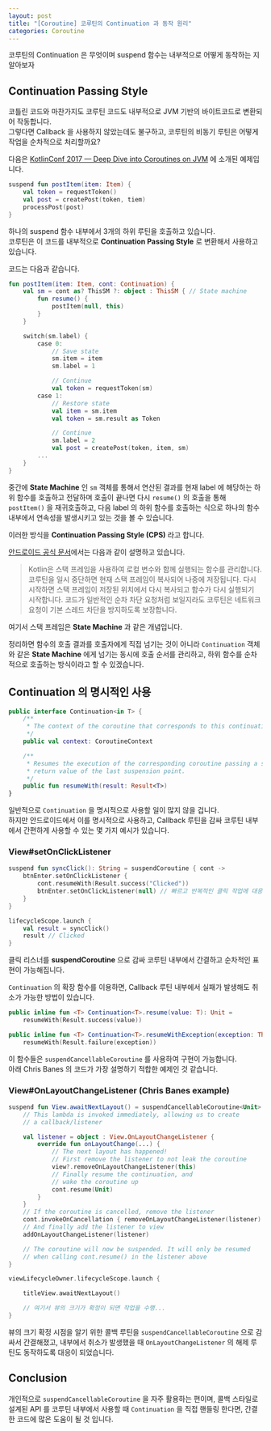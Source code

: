 ```yaml
---
layout: post
title: "[Coroutine] 코루틴의 Continuation 과 동작 원리"
categories: Coroutine
---
```


코루틴의 Continuation 은 무엇이며 suspend 함수는 내부적으로 어떻게 동작하는 지 알아보자

## Continuation Passing Style

코틀린 코드와 마찬가지도 코루틴 코드도 내부적으로 JVM 기반의 바이트코드로 변환되어 작동합니다.  
그렇다면 Callback 을 사용하지 않았는데도 불구하고, 코루틴의 비동기 루틴은 어떻게 작업을 순차적으로 처리할까요?

다음은 [KotlinConf 2017 — Deep Dive into Coroutines on JVM](https://youtu.be/YrrUCSi72E8?si=PztyuDV5nLI156P4) 에 소개된 예제입니다.

~~~kotlin
suspend fun postItem(item: Item) {
    val token = requestToken()
    val post = createPost(token, tiem)
    processPost(post)
}
~~~

하나의 suspend 함수 내부에서 3개의 하위 루틴을 호출하고 있습니다.  
코루틴은 이 코드를 내부적으로 **Continuation Passing Style** 로 변환해서 사용하고 있습니다.

코드는 다음과 같습니다.

~~~kotlin
fun postItem(item: Item, cont: Continuation) {
    val sm = cont as? ThisSM ?: object : ThisSM { // State machine
        fun resume() {
            postItem(null, this)
        }
    }

    switch(sm.label) {
        case 0:
            // Save state
            sm.item = item
            sm.label = 1

            // Continue
            val token = requestToken(sm)
        case 1:
            // Restore state
            val item = sm.item
            val token = sm.result as Token

            // Continue
            sm.label = 2
            val post = createPost(token, item, sm)
        ...
    }
}
~~~

중간에 **State Machine** 인 `sm` 객체를 통해서 연산된 결과를 현재 label 에 해당하는 하위 함수를 호출하고 전달하며 호출이 끝나면 다시 `resume()` 의 호출을 통해 `postItem()` 을 재귀호출하고, 다음 label 의 하위 함수를 호출하는 식으로 하나의 함수 내부에서 연속성을 발생시키고 있는 것을 볼 수 있습니다.

이러한 방식을 **Continuation Passing Style (CPS)** 라고 합니다.

[안드로이드 공식 문서](https://developer.android.com/kotlin/coroutines/coroutines-adv)에서는 다음과 같이 설명하고 있습니다.

>Kotlin은 스택 프레임을 사용하여 로컬 변수와 함께 실행되는 함수를 관리합니다. 코루틴을 일시 중단하면 현재 스택 프레임이 복사되어 나중에 저장됩니다. 다시 시작하면 스택 프레임이 저장된 위치에서 다시 복사되고 함수가 다시 실행되기 시작합니다. 코드가 일반적인 순차 차단 요청처럼 보일지라도 코루틴은 네트워크 요청이 기본 스레드 차단을 방지하도록 보장합니다.

여기서 스택 프레임은 **State Machine** 과 같은 개념입니다.

정리하면 함수의 호출 결과를 호출자에게 직접 넘기는 것이 아니라 `Continuation` 객체와 같은 **State Machine** 에게 넘기는 동시에 호출 순서를 관리하고, 하위 함수를 순차적으로 호출하는 방식이라고 할 수 있겠습니다.

## Continuation 의 명시적인 사용

~~~kotlin
public interface Continuation<in T> {
    /**
     * The context of the coroutine that corresponds to this continuation.
     */
    public val context: CoroutineContext

    /**
     * Resumes the execution of the corresponding coroutine passing a successful or failed [result] as the
     * return value of the last suspension point.
     */
    public fun resumeWith(result: Result<T>)
}
~~~

일반적으로 `Continuation` 을 명시적으로 사용할 일이 많지 않을 겁니다.  
하지만 안드로이드에서 이를 명시적으로 사용하고, Callback 루틴을 감싸 코루틴 내부에서 간편하게 사용할 수 있는 몇 가지 예시가 있습니다.

### View#setOnClickListener

~~~kotlin
suspend fun syncClick(): String = suspendCoroutine { cont ->
    btnEnter.setOnClickListener {
        cont.resumeWith(Result.success("Clicked"))
        btnEnter.setOnClickListener(null) // 빠르고 반복적인 클릭 작업에 대응
    }
}

lifecycleScope.launch {
    val result = syncClick()
    result // Clicked
}
~~~

클릭 리스너를 **suspendCoroutine** 으로 감싸 코루틴 내부에서 간결하고 순차적인 표현이 가능해집니다.

`Continuation` 의 확장 함수를 이용하면, Callback 루틴 내부에서 실패가 발생해도 취소가 가능한 방법이 있습니다.

~~~kotlin
public inline fun <T> Continuation<T>.resume(value: T): Unit = 
    resumeWith(Result.success(value))

public inline fun <T> Continuation<T>.resumeWithException(exception: Throwable): Unit = 
    resumeWith(Result.failure(exception))
~~~

이 함수들은 `suspendCancellableCoroutine` 를 사용하여 구현이 가능합니다.  
아래 Chris Banes 의 코드가 가장 설명하기 적합한 예제인 것 같습니다.

### View#OnLayoutChangeListener (Chris Banes example)

~~~kotlin
suspend fun View.awaitNextLayout() = suspendCancellableCoroutine<Unit> { cont ->
    // This lambda is invoked immediately, allowing us to create
    // a callback/listener

    val listener = object : View.OnLayoutChangeListener {
        override fun onLayoutChange(...) {
            // The next layout has happened!
            // First remove the listener to not leak the coroutine
            view?.removeOnLayoutChangeListener(this)
            // Finally resume the continuation, and
            // wake the coroutine up
            cont.resume(Unit)
        }
    }
    // If the coroutine is cancelled, remove the listener
    cont.invokeOnCancellation { removeOnLayoutChangeListener(listener) }
    // And finally add the listener to view
    addOnLayoutChangeListener(listener)

    // The coroutine will now be suspended. It will only be resumed
    // when calling cont.resume() in the listener above
}

viewLifecycleOwner.lifecycleScope.launch {

    titleView.awaitNextLayout()

    // 여기서 뷰의 크기가 확정이 되면 작업을 수행...
}
~~~

뷰의 크기 확정 시점을 알기 위한 콜백 루틴을 `suspendCancellableCoroutine` 으로 감싸서 간결해졌고, 내부에서 취소가 발생했을 때 `OnLayoutChangeListener` 의 해제 루틴도 동작하도록 대응이 되었습니다.

## Conclusion

개인적으로 `suspendCancellableCoroutine` 을 자주 활용하는 편이며, 콜백 스타일로 설계된 API 를 코루틴 내부에서 사용할 때 `Continuation` 을 직접 핸들링 한다면, 간결한 코드에 많은 도움이 될 것 입니다.
